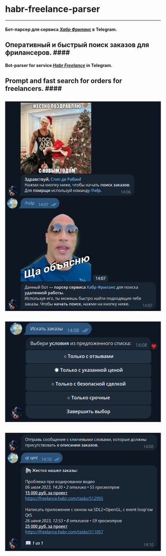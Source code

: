 # habr-freelance-parser
---
#### Бот-парсер для сервиса *[Хабр Фриланс](https://freelance.habr.com)* в Telegram.
Оперативный и быстрый поиск заказов для фрилансеров. ####
---
#### Bot-parser for service *[Habr Freelance](https://freelance.habr.com)* in Telegram.
Prompt and fast search for orders for freelancers. ####
---
![Команды / commands](screenshots/screenshot_1.png)
---
![Условия / conditions](screenshots/screenshot_2.png)
---
![Запрос и результат / Request and result](screenshots/screenshot_3.png)
---
